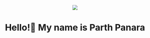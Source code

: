<div align="center">

<img src="[https://cdn.discordapp.com/emojis/774868681586114580.gif?v=1](https://img.freepik.com/free-vector/programming-concept-illustration_114360-1351.jpg?w=826&t=st=1663649634~exp=1663650234~hmac=9821f831ff42d2790cc942e3ef6194a385d3af18a75736d632d62d845cef38c1)" /><br />
<h1>Hello!👋 My name is Parth Panara</h1><br />

</div>
